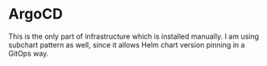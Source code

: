 # ArgoCD

This is the only part of infrastructure which is installed manually. I am using subchart pattern as well, since it allows Helm chart version pinning in a GitOps way.
